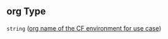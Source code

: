 ## org Type

`string` ([org name of the CF environment for use case](btpsa-parameters-properties-org-name-of-the-cf-environment-for-use-case.md))
